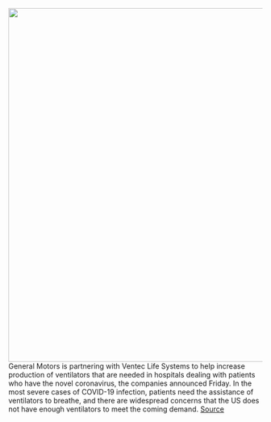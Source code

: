 <img src='https://cdn.vox-cdn.com/thumbor/L9NnlJKax0o2RQrAR0LWrcTyCRI=/0x0:3000x2168/1200x800/filters:focal(1260x844:1740x1324)/cdn.vox-cdn.com/uploads/chorus_image/image/66535858/692961544.jpg.0.jpg' width='700px' /><br/>
General Motors is partnering with Ventec Life Systems to help increase production of ventilators that are needed in hospitals dealing with patients who have the novel coronavirus, the companies announced Friday. In the most severe cases of COVID-19 infection, patients need the assistance of ventilators to breathe, and there are widespread concerns that the US does not have enough ventilators to meet the coming demand.
<a href='https://www.theverge.com/2020/3/21/21189184/gm-ventec-ventilators-tesla-musk-coronavirus'> Source <a/>
